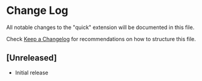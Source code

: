 # Change Log

All notable changes to the "quick" extension will be documented in this file.

Check [Keep a Changelog](http://keepachangelog.com/) for recommendations on how to structure this file.

## [Unreleased]

- Initial release